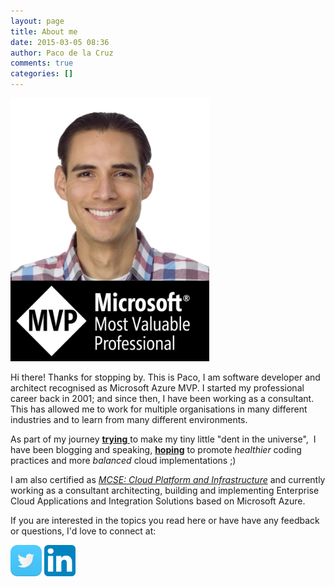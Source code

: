 ```yaml
---
layout: page
title: About me
date: 2015-03-05 08:36
author: Paco de la Cruz
comments: true
categories: []
---
```

<img class="  wp-image-1151 alignleft" src="/assets/img/2018/06/paco-head-shot-mvp.jpg" alt="Corporate Headshot" width="318" height="421" />

Hi there! Thanks for stopping by. This is Paco, I am software developer and architect recognised as Microsoft Azure MVP. I started my professional career back in 2001; and since then, I have been working as a consultant. This has allowed me to work for multiple organisations in many different industries and to learn from many different environments.

As part of my journey <span style="text-decoration:underline;"><strong>trying</strong> </span>to make my tiny little "dent in the universe",  I have been blogging and speaking, <span style="text-decoration:underline;"><strong>hoping</strong></span> to promote <em>healthier</em> coding practices and more <em>balanced</em> cloud implementations ;)

I am also certified as <em><a href="https://www.youracclaim.com/badges/30aff762-2e03-4090-81fc-dc705ea34109">MCSE: Cloud Platform and Infrastructure</a></em> and currently working as a consultant architecting, building and implementing Enterprise Cloud Applications and Integration Solutions based on Microsoft Azure.

If you are interested in the topics you read here or have have any feedback or questions, I'd love to connect at:

<a href="https://twitter.com/pacodelacruz"><img class="alignnone  wp-image-437" src="/assets/img/2015/03/twitter60.png" alt="twitter60" width="50" height="50" /></a> <a href="https://www.linkedin.com/in/pacodelacruz/"><img class="alignnone  wp-image-438" src="/assets/img/2015/03/linkedin80.png" alt="linkedin80" width="50" height="50" /></a>
